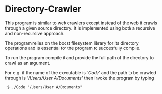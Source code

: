 # Directory-Crawler

This program is similar to web crawlers except instead of the web it crawls through a given source directory.
It is implemented using both a recursive and non-recursive approach.

The program relies on the boost filesystem library for its directory operations and is essential for the program to succesfully compile.

To run the program compile it and provide the full path of the directory to crawl as an argument.

For e.g. if the name of the executable is _'Code'_ and the path to be crawled through is _'/Users/User A/Documents'_ then invoke the program by typing

     $ ./Code "/Users/User A/Documents"
